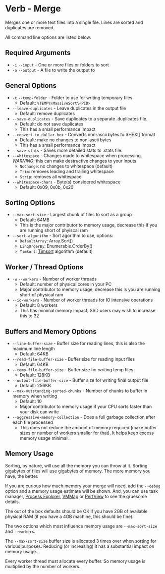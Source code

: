 # Verb - Merge #

Merges one or more text files into a single file. Lines are sorted and duplicates are removed.

All command line options are listed below.

## Required Arguments ##

* `-i` `--input` - One or more files or folders to sort
* `-o` `--output` - A file to write the output to
	
## General Options ##

* `-t` `--temp-folder` - Folder to use for writing temporary files
    * Default: `%TEMP%\MassiveSort\<PID>`
* `--leave-duplicates` - Leave duplicates in the output file
    * Default: remove duplicates
* `--save-duplicates` - Save duplicates to a separate .duplicates file.
    * Default: do not save duplicates
	* This has a small performance impact
* `--convert-to-dollar-hex` - Converts non-ascii bytes to $HEX[] format
	* Default: make no changes to non-ascii bytes
	* This has a small performance impact
* `--save-stats` - Saves more detailed stats to .stats file.
* `--whitespace` - Changes made to whitespace when processing. *WARNING*: this can make destructive changes to your inputs
    * `NoChange`: no changes to whitespace (default)
    * `Trim`: removes leading and trailing whitespace
	* `Strip`: removes all whitespace
* `--whitespace-chars` - Byte(s) considered whitespace
    * Default: 0x09, 0x0b, 0x20
	
## Sorting Options ##
	
* `--max-sort-size` - Largest chunk of files to sort as a group
    * Default: 64MB
	* This is the major contributor to memory usage, decrease this if you are running short of phyiscal ram
* `--sort-algorithm` - Sort agorithm to use, options:
    * `DefaultArray`: Array.Sort()
    * `LinqOrderBy`: Enumerable.OrderBy()
    * `TimSort`: [Timsort](https://en.wikipedia.org/wiki/Timsort) algorithm (default)
	
## Worker / Thread Options ##

* `-w` `--workers` - Number of worker threads
    * Default: number of physical cores in your PC
	* Major contributor to memory usage, decrease this is you are running short of physical ram
* `--io-workers` - Number of worker threads for IO intensive operations
    * Default: 8 workers
	* This has minimal memory impact, SSD users may wish to increase this to 32

## Buffers and Memory Options ##

* `--line-buffer-size` - Buffer size for reading lines, this is also the maximum line length
	* Default: 64KB
* `--read-file-buffer-size` - Buffer size for reading input files
    * Default: 64KB
* `--temp-file-buffer-size` - Buffer size for writing temp files
	* Default: 128KB
* `--output-file-buffer-size` - Buffer size for writing final output file
	* Default: 256KB
* `--max-outstanding-sorted-chunks` - Number of chunks to buffer in memory when writing
    * Default: 10
	* Major contributor to memory usage if your CPU sorts faster than your disk can write
* `--aggressive-memory-collection` - Does a full garbage collection after each file processed	
    * This does not reduce the amount of memory required (make buffer sizes or number of workers smaller for that). It helps keep excess memory usage minimal.
	

## Memory Usage ##

Sorting, by nature, will use all the memory you can throw at it. Sorting gigabytes of files will use gigabytes of memory. The more memory you have, the better.

If you are curious how much memory your merge will need, add the `--debug` option and a memory usage estimate will be shown. And, you can use task manager, [Process Explorer](https://technet.microsoft.com/en-us/sysinternals/bb896653), [VMMap](https://technet.microsoft.com/en-us/sysinternals/dd535533) or [PerfView](https://www.microsoft.com/en-au/download/details.aspx?id=28567) to see the gruesome details.

The out of the box defaults should be OK if you have 2GB of available physical RAM (if you have a 4GB machine, this should be fine).

The two options which most influence memory usage are `--max-sort-size` and `--workers`. 

The `--max-sort-size` buffer size is allocated 3 times over when sorting for various purposes. Reducing (or increasing) it has a substantial impact on memory usage.

Every worker thread must allocate every buffer. So memory usage is multiplied by the number of workers.